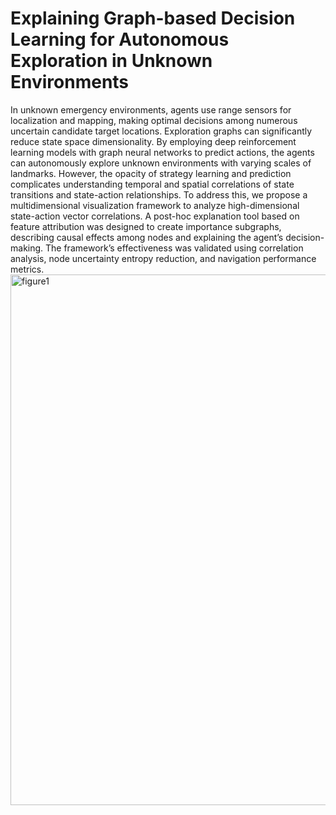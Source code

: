 # Explaining Graph-based Decision Learning for Autonomous Exploration in Unknown Environments

In unknown emergency environments, agents use range sensors for localization and mapping, making optimal decisions among numerous uncertain candidate target locations. Exploration graphs can significantly reduce state space dimensionality. By employing deep reinforcement learning models with graph neural networks to predict actions, the agents can autonomously explore unknown environments with varying scales of landmarks. However, the opacity of strategy learning and prediction complicates understanding temporal and spatial correlations of state transitions and state-action relationships. To address this, we propose a multidimensional visualization framework to analyze high-dimensional state-action vector correlations. A post-hoc explanation tool based on feature attribution was designed to create importance subgraphs, describing causal effects among nodes and explaining the agent’s decision-making. The framework’s effectiveness was validated using correlation analysis, node uncertainty entropy reduction, and navigation performance metrics.
<img width="849" alt="figure1" src="https://github.com/user-attachments/assets/4d28c158-2047-4d44-949c-947bf715b48a">
